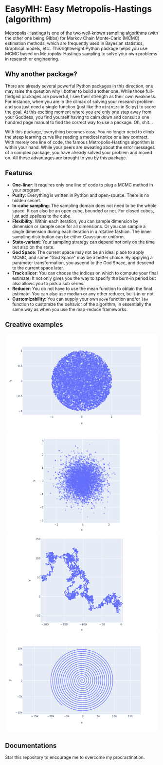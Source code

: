 # EasyMH: Easy Metropolis-Hastings (algorithm)
Metropolis-Hastings is one of the two well-known sampling algorithms (with the other one being Gibbs) for Markov Chain Monte-Carlo (MCMC) estimation methods, which are frequently used in Bayesian statistics, Graphical models, etc..
This lightweight Python package helps you use MCMC based on Metropolis-Hastings sampling to solve your own problems in research or engineering.

## Why another package?
There are already several powerful Python packages in this direction, one may raise the question why I bother to build another one.
While those full-fledged packages are powerful, I see their strength as their own weakness.
For instance, when you are in the climax of solving your research problem and you just need a single function (just like the `minimize` in Scipy) to score the goal.
At this exciting moment where you are only one step away from your Goddess, you find yourself having to calm down and consult a one hundred page manual to find the correct way to use a package.
Oh, shit...

With this package, everything becomes easy.
You no longer need to climb the steep learning curve like reading a medical notice or a law contract.
With merely one line of code, the famous Metropolis-Hastings algorithm is within your hand.
While your peers are sweating about the error messages of a complex package, you have already solved your problem and moved on.
All these advantages are brought to you by this package.

## Features
- **One-liner**: It requires only one line of code to plug a MCMC method in your program.
- **Purity**: Everything is written in Python and open-source. There is no hidden secret.
- **In-cube sampling**: The sampling domain does not need to be the whole space. It can also be an open cube, bounded or not. For closed cubes, just add epsilons to the cube.
- **Flexibility**: Within each iteration, you can sample dimension by dimension or sample once for all dimensions. Or you can sample a single dimension during each iteration in a rotative fashion. The inner sampling distribution can be either Gaussian or uniform.
- **State-variant**: Your sampling strategy can depend not only on the time but also on the state.
- **God Space**: The current space may not be an ideal place to apply MCMC, and some "God Space" may be a better choice. By applying a parameter transformation, you ascend to the God Space, and descend to the current space later.
- **Track slicer**: You can choose the indices on which to compute your final estimate. It not only gives you the way to specify the burn-in period but also allows you to pick a sub series.
- **Reducer**: You do not have to use the mean function to obtain the final estimate. You can also use median or any other reducer, built-in or not.
- **Customizability**: You can supply your own `move` function and/or `law` function to customize the behavior of the algorithm, in essentially the same way as when you use the map-reduce frameworks.

## Creative examples
![Circle](figures/circle.png)
![Gaussian](figures/gaussian.png)
![Brown Motion](figures/brown_motion.png)
![Whirl](figures/whirl.png)

## Documentations
Star this repository to encourage me to overcome my procrastination.
